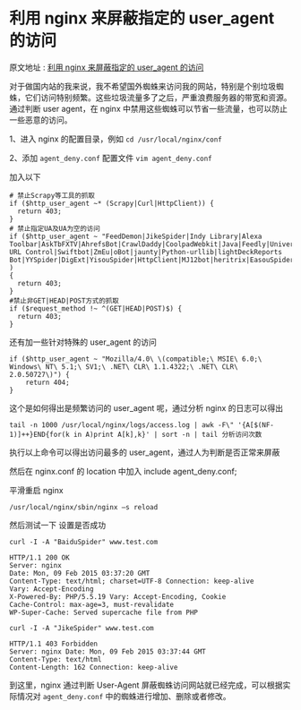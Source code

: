 # 利用 nginx 来屏蔽指定的 user_agent 的访问


原文地址 : [利用 nginx 来屏蔽指定的 user_agent 的访问](https://blog.csdn.net/qq_22929803/article/details/50724662)

对于做国内站的我来说，我不希望国外蜘蛛来访问我的网站，特别是个别垃圾蜘蛛，它们访问特别频繁。这些垃圾流量多了之后，严重浪费服务器的带宽和资源。通过判断 user agent，在 nginx 中禁用这些蜘蛛可以节省一些流量，也可以防止一些恶意的访问。

1、进入 nginx 的配置目录，例如 `cd /usr/local/nginx/conf`

2、添加 `agent_deny.conf` 配置文件 `vim agent_deny.conf`

加入以下



```
# 禁止Scrapy等工具的抓取
if ($http_user_agent ~* (Scrapy|Curl|HttpClient)) {
  return 403;
}
# 禁止指定UA及UA为空的访问
if ($http_user_agent ~ "FeedDemon|JikeSpider|Indy Library|Alexa Toolbar|AskTbFXTV|AhrefsBot|CrawlDaddy|CoolpadWebkit|Java|Feedly|UniversalFeedParser|ApacheBench|Microsoft URL Control|Swiftbot|ZmEu|oBot|jaunty|Python-urllib|lightDeckReports Bot|YYSpider|DigExt|YisouSpider|HttpClient|MJ12bot|heritrix|EasouSpider|LinkpadBot|Ezooms|^$" )
{
  return 403;
}
#禁止非GET|HEAD|POST方式的抓取
if ($request_method !~ ^(GET|HEAD|POST)$) {
  return 403;
}
```
还有加一些针对特殊的 user_agent 的访问
```
if ($http_user_agent ~ "Mozilla/4.0\ \(compatible;\ MSIE\ 6.0;\ Windows\ NT\ 5.1;\ SV1;\ .NET\ CLR\ 1.1.4322;\ .NET\ CLR\ 2.0.50727\)") {
    return 404;
}
```
这个是如何得出是频繁访问的 user_agent 呢，通过分析 nginx 的日志可以得出
```
tail -n 1000 /usr/local/nginx/logs/access.log | awk -F\" '{A[$(NF-1)]++}END{for(k in A)print A[k],k}' | sort -n | tail 分析访问次数
```
执行以上命令可以得出访问最多的 user_agent，通过人为判断是否正常来屏蔽

然后在 nginx.conf 的 location 中加入 include agent_deny.conf;

平滑重启 nginx
```
/usr/local/nginx/sbin/nginx –s reload
```
然后测试一下 设置是否成功
```
curl -I -A "BaiduSpider" www.test.com
```
```
HTTP/1.1 200 OK
Server: nginx
Date: Mon, 09 Feb 2015 03:37:20 GMT
Content-Type: text/html; charset=UTF-8 Connection: keep-alive
Vary: Accept-Encoding
X-Powered-By: PHP/5.5.19 Vary: Accept-Encoding, Cookie
Cache-Control: max-age=3, must-revalidate
WP-Super-Cache: Served supercache file from PHP
```
```
curl -I -A "JikeSpider" www.test.com
```
```
HTTP/1.1 403 Forbidden
Server: nginx Date: Mon, 09 Feb 2015 03:37:44 GMT
Content-Type: text/html
Content-Length: 162 Connection: keep-alive
```
到这里，nginx 通过判断 User-Agent 屏蔽蜘蛛访问网站就已经完成，可以根据实际情况对 `agent_deny.conf` 中的蜘蛛进行增加、删除或者修改。

